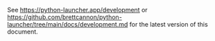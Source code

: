 See https://python-launcher.app/development or https://github.com/brettcannon/python-launcher/tree/main/docs/development.md for the latest version of this document.

